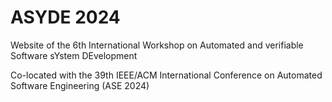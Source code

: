# ASYDE 2024
Website of the 6th International Workshop on Automated and verifiable Software sYstem DEvelopment

Co-located with the 39th IEEE/ACM International Conference on Automated Software Engineering (ASE 2024)